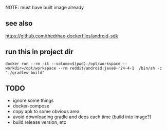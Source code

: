 NOTE: must have built image already

## see also
https://github.com/thedrhax-dockerfiles/android-sdk

## run this in project dir
`docker run --rm -it --volume=$(pwd):/opt/workspace --workdir=/opt/workspace --rm reddit/android:java8-r24-4-1  /bin/sh -c "./gradlew build"`

## TODO
- ignore some things
- docker-compose
- copy apk to some obvious area
- avoid downloading gradle and deps each time (build into image?)
- build release version, etc